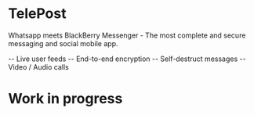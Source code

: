 # TelePost
Whatsapp meets BlackBerry Messenger - The most complete and secure messaging and social mobile app.

-- Live user feeds
-- End-to-end encryption
-- Self-destruct messages
-- Video / Audio calls


# Work in progress
